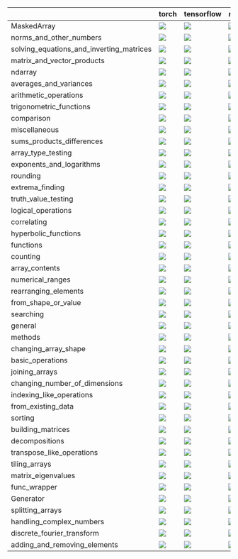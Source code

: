 |                                          | torch                                                                                                                                                                             | tensorflow                                                                                                                                                                        | numpy                                                                                                                                                                             | jax                                                                                                                                                                               |
|:-----------------------------------------|:----------------------------------------------------------------------------------------------------------------------------------------------------------------------------------|:----------------------------------------------------------------------------------------------------------------------------------------------------------------------------------|:----------------------------------------------------------------------------------------------------------------------------------------------------------------------------------|:----------------------------------------------------------------------------------------------------------------------------------------------------------------------------------|
| MaskedArray                              | <a href="Numpy Frontend/submodules/MaskedArray.md" rel="noopener noreferrer" target="_blank"><img src=https://img.shields.io/badge/-failure-red></a>                              | <a href="Numpy Frontend/submodules/MaskedArray.md" rel="noopener noreferrer" target="_blank"><img src=https://img.shields.io/badge/-failure-red></a>                              | <a href="Numpy Frontend/submodules/MaskedArray.md" rel="noopener noreferrer" target="_blank"><img src=https://img.shields.io/badge/-failure-red></a>                              | <a href="Numpy Frontend/submodules/MaskedArray.md" rel="noopener noreferrer" target="_blank"><img src=https://img.shields.io/badge/-failure-red></a>                              |
| norms_and_other_numbers                  | <a href="Numpy Frontend/submodules/norms_and_other_numbers.md" rel="noopener noreferrer" target="_blank"><img src=https://img.shields.io/badge/-failure-red></a>                  | <a href="Numpy Frontend/submodules/norms_and_other_numbers.md" rel="noopener noreferrer" target="_blank"><img src=https://img.shields.io/badge/-failure-red></a>                  | <a href="Numpy Frontend/submodules/norms_and_other_numbers.md" rel="noopener noreferrer" target="_blank"><img src=https://img.shields.io/badge/-failure-red></a>                  | <a href="Numpy Frontend/submodules/norms_and_other_numbers.md" rel="noopener noreferrer" target="_blank"><img src=https://img.shields.io/badge/-failure-red></a>                  |
| solving_equations_and_inverting_matrices | <a href="Numpy Frontend/submodules/solving_equations_and_inverting_matrices.md" rel="noopener noreferrer" target="_blank"><img src=https://img.shields.io/badge/-failure-red></a> | <a href="Numpy Frontend/submodules/solving_equations_and_inverting_matrices.md" rel="noopener noreferrer" target="_blank"><img src=https://img.shields.io/badge/-failure-red></a> | <a href="Numpy Frontend/submodules/solving_equations_and_inverting_matrices.md" rel="noopener noreferrer" target="_blank"><img src=https://img.shields.io/badge/-failure-red></a> | <a href="Numpy Frontend/submodules/solving_equations_and_inverting_matrices.md" rel="noopener noreferrer" target="_blank"><img src=https://img.shields.io/badge/-failure-red></a> |
| matrix_and_vector_products               | <a href="Numpy Frontend/submodules/matrix_and_vector_products.md" rel="noopener noreferrer" target="_blank"><img src=https://img.shields.io/badge/-failure-red></a>               | <a href="Numpy Frontend/submodules/matrix_and_vector_products.md" rel="noopener noreferrer" target="_blank"><img src=https://img.shields.io/badge/-failure-red></a>               | <a href="Numpy Frontend/submodules/matrix_and_vector_products.md" rel="noopener noreferrer" target="_blank"><img src=https://img.shields.io/badge/-failure-red></a>               | <a href="Numpy Frontend/submodules/matrix_and_vector_products.md" rel="noopener noreferrer" target="_blank"><img src=https://img.shields.io/badge/-failure-red></a>               |
| ndarray                                  | <a href="Numpy Frontend/submodules/ndarray.md" rel="noopener noreferrer" target="_blank"><img src=https://img.shields.io/badge/-failure-red></a>                                  | <a href="Numpy Frontend/submodules/ndarray.md" rel="noopener noreferrer" target="_blank"><img src=https://img.shields.io/badge/-failure-red></a>                                  | <a href="Numpy Frontend/submodules/ndarray.md" rel="noopener noreferrer" target="_blank"><img src=https://img.shields.io/badge/-failure-red></a>                                  | <a href="Numpy Frontend/submodules/ndarray.md" rel="noopener noreferrer" target="_blank"><img src=https://img.shields.io/badge/-failure-red></a>                                  |
| averages_and_variances                   | <a href="Numpy Frontend/submodules/averages_and_variances.md" rel="noopener noreferrer" target="_blank"><img src=https://img.shields.io/badge/-failure-red></a>                   | <a href="Numpy Frontend/submodules/averages_and_variances.md" rel="noopener noreferrer" target="_blank"><img src=https://img.shields.io/badge/-failure-red></a>                   | <a href="Numpy Frontend/submodules/averages_and_variances.md" rel="noopener noreferrer" target="_blank"><img src=https://img.shields.io/badge/-failure-red></a>                   | <a href="Numpy Frontend/submodules/averages_and_variances.md" rel="noopener noreferrer" target="_blank"><img src=https://img.shields.io/badge/-failure-red></a>                   |
| arithmetic_operations                    | <a href="Numpy Frontend/submodules/arithmetic_operations.md" rel="noopener noreferrer" target="_blank"><img src=https://img.shields.io/badge/-failure-red></a>                    | <a href="Numpy Frontend/submodules/arithmetic_operations.md" rel="noopener noreferrer" target="_blank"><img src=https://img.shields.io/badge/-failure-red></a>                    | <a href="Numpy Frontend/submodules/arithmetic_operations.md" rel="noopener noreferrer" target="_blank"><img src=https://img.shields.io/badge/-failure-red></a>                    | <a href="Numpy Frontend/submodules/arithmetic_operations.md" rel="noopener noreferrer" target="_blank"><img src=https://img.shields.io/badge/-failure-red></a>                    |
| trigonometric_functions                  | <a href="Numpy Frontend/submodules/trigonometric_functions.md" rel="noopener noreferrer" target="_blank"><img src=https://img.shields.io/badge/-failure-red></a>                  | <a href="Numpy Frontend/submodules/trigonometric_functions.md" rel="noopener noreferrer" target="_blank"><img src=https://img.shields.io/badge/-failure-red></a>                  | <a href="Numpy Frontend/submodules/trigonometric_functions.md" rel="noopener noreferrer" target="_blank"><img src=https://img.shields.io/badge/-failure-red></a>                  | <a href="Numpy Frontend/submodules/trigonometric_functions.md" rel="noopener noreferrer" target="_blank"><img src=https://img.shields.io/badge/-failure-red></a>                  |
| comparison                               | <a href="Numpy Frontend/submodules/comparison.md" rel="noopener noreferrer" target="_blank"><img src=https://img.shields.io/badge/-failure-red></a>                               | <a href="Numpy Frontend/submodules/comparison.md" rel="noopener noreferrer" target="_blank"><img src=https://img.shields.io/badge/-failure-red></a>                               | <a href="Numpy Frontend/submodules/comparison.md" rel="noopener noreferrer" target="_blank"><img src=https://img.shields.io/badge/-failure-red></a>                               | <a href="Numpy Frontend/submodules/comparison.md" rel="noopener noreferrer" target="_blank"><img src=https://img.shields.io/badge/-failure-red></a>                               |
| miscellaneous                            | <a href="Numpy Frontend/submodules/miscellaneous.md" rel="noopener noreferrer" target="_blank"><img src=https://img.shields.io/badge/-failure-red></a>                            | <a href="Numpy Frontend/submodules/miscellaneous.md" rel="noopener noreferrer" target="_blank"><img src=https://img.shields.io/badge/-failure-red></a>                            | <a href="Numpy Frontend/submodules/miscellaneous.md" rel="noopener noreferrer" target="_blank"><img src=https://img.shields.io/badge/-failure-red></a>                            | <a href="Numpy Frontend/submodules/miscellaneous.md" rel="noopener noreferrer" target="_blank"><img src=https://img.shields.io/badge/-failure-red></a>                            |
| sums_products_differences                | <a href="Numpy Frontend/submodules/sums_products_differences.md" rel="noopener noreferrer" target="_blank"><img src=https://img.shields.io/badge/-failure-red></a>                | <a href="Numpy Frontend/submodules/sums_products_differences.md" rel="noopener noreferrer" target="_blank"><img src=https://img.shields.io/badge/-failure-red></a>                | <a href="Numpy Frontend/submodules/sums_products_differences.md" rel="noopener noreferrer" target="_blank"><img src=https://img.shields.io/badge/-failure-red></a>                | <a href="Numpy Frontend/submodules/sums_products_differences.md" rel="noopener noreferrer" target="_blank"><img src=https://img.shields.io/badge/-failure-red></a>                |
| array_type_testing                       | <a href="Numpy Frontend/submodules/array_type_testing.md" rel="noopener noreferrer" target="_blank"><img src=https://img.shields.io/badge/-failure-red></a>                       | <a href="Numpy Frontend/submodules/array_type_testing.md" rel="noopener noreferrer" target="_blank"><img src=https://img.shields.io/badge/-failure-red></a>                       | <a href="Numpy Frontend/submodules/array_type_testing.md" rel="noopener noreferrer" target="_blank"><img src=https://img.shields.io/badge/-failure-red></a>                       | <a href="Numpy Frontend/submodules/array_type_testing.md" rel="noopener noreferrer" target="_blank"><img src=https://img.shields.io/badge/-failure-red></a>                       |
| exponents_and_logarithms                 | <a href="Numpy Frontend/submodules/exponents_and_logarithms.md" rel="noopener noreferrer" target="_blank"><img src=https://img.shields.io/badge/-failure-red></a>                 | <a href="Numpy Frontend/submodules/exponents_and_logarithms.md" rel="noopener noreferrer" target="_blank"><img src=https://img.shields.io/badge/-failure-red></a>                 | <a href="Numpy Frontend/submodules/exponents_and_logarithms.md" rel="noopener noreferrer" target="_blank"><img src=https://img.shields.io/badge/-failure-red></a>                 | <a href="Numpy Frontend/submodules/exponents_and_logarithms.md" rel="noopener noreferrer" target="_blank"><img src=https://img.shields.io/badge/-failure-red></a>                 |
| rounding                                 | <a href="Numpy Frontend/submodules/rounding.md" rel="noopener noreferrer" target="_blank"><img src=https://img.shields.io/badge/-failure-red></a>                                 | <a href="Numpy Frontend/submodules/rounding.md" rel="noopener noreferrer" target="_blank"><img src=https://img.shields.io/badge/-failure-red></a>                                 | <a href="Numpy Frontend/submodules/rounding.md" rel="noopener noreferrer" target="_blank"><img src=https://img.shields.io/badge/-failure-red></a>                                 | <a href="Numpy Frontend/submodules/rounding.md" rel="noopener noreferrer" target="_blank"><img src=https://img.shields.io/badge/-failure-red></a>                                 |
| extrema_finding                          | <a href="Numpy Frontend/submodules/extrema_finding.md" rel="noopener noreferrer" target="_blank"><img src=https://img.shields.io/badge/-failure-red></a>                          | <a href="Numpy Frontend/submodules/extrema_finding.md" rel="noopener noreferrer" target="_blank"><img src=https://img.shields.io/badge/-failure-red></a>                          | <a href="Numpy Frontend/submodules/extrema_finding.md" rel="noopener noreferrer" target="_blank"><img src=https://img.shields.io/badge/-failure-red></a>                          | <a href="Numpy Frontend/submodules/extrema_finding.md" rel="noopener noreferrer" target="_blank"><img src=https://img.shields.io/badge/-failure-red></a>                          |
| truth_value_testing                      | <a href="Numpy Frontend/submodules/truth_value_testing.md" rel="noopener noreferrer" target="_blank"><img src=https://img.shields.io/badge/-failure-red></a>                      | <a href="Numpy Frontend/submodules/truth_value_testing.md" rel="noopener noreferrer" target="_blank"><img src=https://img.shields.io/badge/-failure-red></a>                      | <a href="Numpy Frontend/submodules/truth_value_testing.md" rel="noopener noreferrer" target="_blank"><img src=https://img.shields.io/badge/-failure-red></a>                      | <a href="Numpy Frontend/submodules/truth_value_testing.md" rel="noopener noreferrer" target="_blank"><img src=https://img.shields.io/badge/-failure-red></a>                      |
| logical_operations                       | <a href="Numpy Frontend/submodules/logical_operations.md" rel="noopener noreferrer" target="_blank"><img src=https://img.shields.io/badge/-failure-red></a>                       | <a href="Numpy Frontend/submodules/logical_operations.md" rel="noopener noreferrer" target="_blank"><img src=https://img.shields.io/badge/-failure-red></a>                       | <a href="Numpy Frontend/submodules/logical_operations.md" rel="noopener noreferrer" target="_blank"><img src=https://img.shields.io/badge/-failure-red></a>                       | <a href="Numpy Frontend/submodules/logical_operations.md" rel="noopener noreferrer" target="_blank"><img src=https://img.shields.io/badge/-failure-red></a>                       |
| correlating                              | <a href="Numpy Frontend/submodules/correlating.md" rel="noopener noreferrer" target="_blank"><img src=https://img.shields.io/badge/-failure-red></a>                              | <a href="Numpy Frontend/submodules/correlating.md" rel="noopener noreferrer" target="_blank"><img src=https://img.shields.io/badge/-success-success></a>                          | <a href="Numpy Frontend/submodules/correlating.md" rel="noopener noreferrer" target="_blank"><img src=https://img.shields.io/badge/-failure-red></a>                              | <a href="Numpy Frontend/submodules/correlating.md" rel="noopener noreferrer" target="_blank"><img src=https://img.shields.io/badge/-failure-red></a>                              |
| hyperbolic_functions                     | <a href="Numpy Frontend/submodules/hyperbolic_functions.md" rel="noopener noreferrer" target="_blank"><img src=https://img.shields.io/badge/-failure-red></a>                     | <a href="Numpy Frontend/submodules/hyperbolic_functions.md" rel="noopener noreferrer" target="_blank"><img src=https://img.shields.io/badge/-failure-red></a>                     | <a href="Numpy Frontend/submodules/hyperbolic_functions.md" rel="noopener noreferrer" target="_blank"><img src=https://img.shields.io/badge/-failure-red></a>                     | <a href="Numpy Frontend/submodules/hyperbolic_functions.md" rel="noopener noreferrer" target="_blank"><img src=https://img.shields.io/badge/-failure-red></a>                     |
| functions                                | <a href="Numpy Frontend/submodules/functions.md" rel="noopener noreferrer" target="_blank"><img src=https://img.shields.io/badge/-success-success></a>                            | <a href="Numpy Frontend/submodules/functions.md" rel="noopener noreferrer" target="_blank"><img src=https://img.shields.io/badge/-success-success></a>                            | <a href="Numpy Frontend/submodules/functions.md" rel="noopener noreferrer" target="_blank"><img src=https://img.shields.io/badge/-success-success></a>                            | <a href="Numpy Frontend/submodules/functions.md" rel="noopener noreferrer" target="_blank"><img src=https://img.shields.io/badge/-success-success></a>                            |
| counting                                 | <a href="Numpy Frontend/submodules/counting.md" rel="noopener noreferrer" target="_blank"><img src=https://img.shields.io/badge/-success-success></a>                             | <a href="Numpy Frontend/submodules/counting.md" rel="noopener noreferrer" target="_blank"><img src=https://img.shields.io/badge/-success-success></a>                             | <a href="Numpy Frontend/submodules/counting.md" rel="noopener noreferrer" target="_blank"><img src=https://img.shields.io/badge/-success-success></a>                             | <a href="Numpy Frontend/submodules/counting.md" rel="noopener noreferrer" target="_blank"><img src=https://img.shields.io/badge/-success-success></a>                             |
| array_contents                           | <a href="Numpy Frontend/submodules/array_contents.md" rel="noopener noreferrer" target="_blank"><img src=https://img.shields.io/badge/-failure-red></a>                           | <a href="Numpy Frontend/submodules/array_contents.md" rel="noopener noreferrer" target="_blank"><img src=https://img.shields.io/badge/-failure-red></a>                           | <a href="Numpy Frontend/submodules/array_contents.md" rel="noopener noreferrer" target="_blank"><img src=https://img.shields.io/badge/-failure-red></a>                           | <a href="Numpy Frontend/submodules/array_contents.md" rel="noopener noreferrer" target="_blank"><img src=https://img.shields.io/badge/-failure-red></a>                           |
| numerical_ranges                         | <a href="Numpy Frontend/submodules/numerical_ranges.md" rel="noopener noreferrer" target="_blank"><img src=https://img.shields.io/badge/-failure-red></a>                         | <a href="Numpy Frontend/submodules/numerical_ranges.md" rel="noopener noreferrer" target="_blank"><img src=https://img.shields.io/badge/-failure-red></a>                         | <a href="Numpy Frontend/submodules/numerical_ranges.md" rel="noopener noreferrer" target="_blank"><img src=https://img.shields.io/badge/-failure-red></a>                         | <a href="Numpy Frontend/submodules/numerical_ranges.md" rel="noopener noreferrer" target="_blank"><img src=https://img.shields.io/badge/-failure-red></a>                         |
| rearranging_elements                     | <a href="Numpy Frontend/submodules/rearranging_elements.md" rel="noopener noreferrer" target="_blank"><img src=https://img.shields.io/badge/-success-success></a>                 | <a href="Numpy Frontend/submodules/rearranging_elements.md" rel="noopener noreferrer" target="_blank"><img src=https://img.shields.io/badge/-success-success></a>                 | <a href="Numpy Frontend/submodules/rearranging_elements.md" rel="noopener noreferrer" target="_blank"><img src=https://img.shields.io/badge/-success-success></a>                 | <a href="Numpy Frontend/submodules/rearranging_elements.md" rel="noopener noreferrer" target="_blank"><img src=https://img.shields.io/badge/-success-success></a>                 |
| from_shape_or_value                      | <a href="Numpy Frontend/submodules/from_shape_or_value.md" rel="noopener noreferrer" target="_blank"><img src=https://img.shields.io/badge/-failure-red></a>                      | <a href="Numpy Frontend/submodules/from_shape_or_value.md" rel="noopener noreferrer" target="_blank"><img src=https://img.shields.io/badge/-failure-red></a>                      | <a href="Numpy Frontend/submodules/from_shape_or_value.md" rel="noopener noreferrer" target="_blank"><img src=https://img.shields.io/badge/-failure-red></a>                      | <a href="Numpy Frontend/submodules/from_shape_or_value.md" rel="noopener noreferrer" target="_blank"><img src=https://img.shields.io/badge/-failure-red></a>                      |
| searching                                | <a href="Numpy Frontend/submodules/searching.md" rel="noopener noreferrer" target="_blank"><img src=https://img.shields.io/badge/-success-success></a>                            | <a href="Numpy Frontend/submodules/searching.md" rel="noopener noreferrer" target="_blank"><img src=https://img.shields.io/badge/-failure-red></a>                                | <a href="Numpy Frontend/submodules/searching.md" rel="noopener noreferrer" target="_blank"><img src=https://img.shields.io/badge/-success-success></a>                            | <a href="Numpy Frontend/submodules/searching.md" rel="noopener noreferrer" target="_blank"><img src=https://img.shields.io/badge/-success-success></a>                            |
| general                                  | <a href="Numpy Frontend/submodules/general.md" rel="noopener noreferrer" target="_blank"><img src=https://img.shields.io/badge/-failure-red></a>                                  | <a href="Numpy Frontend/submodules/general.md" rel="noopener noreferrer" target="_blank"><img src=https://img.shields.io/badge/-failure-red></a>                                  | <a href="Numpy Frontend/submodules/general.md" rel="noopener noreferrer" target="_blank"><img src=https://img.shields.io/badge/-failure-red></a>                                  | <a href="Numpy Frontend/submodules/general.md" rel="noopener noreferrer" target="_blank"><img src=https://img.shields.io/badge/-failure-red></a>                                  |
| methods                                  | <a href="Numpy Frontend/submodules/methods.md" rel="noopener noreferrer" target="_blank"><img src=https://img.shields.io/badge/-failure-red></a>                                  | <a href="Numpy Frontend/submodules/methods.md" rel="noopener noreferrer" target="_blank"><img src=https://img.shields.io/badge/-failure-red></a>                                  | <a href="Numpy Frontend/submodules/methods.md" rel="noopener noreferrer" target="_blank"><img src=https://img.shields.io/badge/-failure-red></a>                                  | <a href="Numpy Frontend/submodules/methods.md" rel="noopener noreferrer" target="_blank"><img src=https://img.shields.io/badge/-failure-red></a>                                  |
| changing_array_shape                     | <a href="Numpy Frontend/submodules/changing_array_shape.md" rel="noopener noreferrer" target="_blank"><img src=https://img.shields.io/badge/-success-success></a>                 | <a href="Numpy Frontend/submodules/changing_array_shape.md" rel="noopener noreferrer" target="_blank"><img src=https://img.shields.io/badge/-success-success></a>                 | <a href="Numpy Frontend/submodules/changing_array_shape.md" rel="noopener noreferrer" target="_blank"><img src=https://img.shields.io/badge/-success-success></a>                 | <a href="Numpy Frontend/submodules/changing_array_shape.md" rel="noopener noreferrer" target="_blank"><img src=https://img.shields.io/badge/-success-success></a>                 |
| basic_operations                         | <a href="Numpy Frontend/submodules/basic_operations.md" rel="noopener noreferrer" target="_blank"><img src=https://img.shields.io/badge/-success-success></a>                     | <a href="Numpy Frontend/submodules/basic_operations.md" rel="noopener noreferrer" target="_blank"><img src=https://img.shields.io/badge/-success-success></a>                     | <a href="Numpy Frontend/submodules/basic_operations.md" rel="noopener noreferrer" target="_blank"><img src=https://img.shields.io/badge/-success-success></a>                     | <a href="Numpy Frontend/submodules/basic_operations.md" rel="noopener noreferrer" target="_blank"><img src=https://img.shields.io/badge/-success-success></a>                     |
| joining_arrays                           | <a href="Numpy Frontend/submodules/joining_arrays.md" rel="noopener noreferrer" target="_blank"><img src=https://img.shields.io/badge/-success-success></a>                       | <a href="Numpy Frontend/submodules/joining_arrays.md" rel="noopener noreferrer" target="_blank"><img src=https://img.shields.io/badge/-success-success></a>                       | <a href="Numpy Frontend/submodules/joining_arrays.md" rel="noopener noreferrer" target="_blank"><img src=https://img.shields.io/badge/-success-success></a>                       | <a href="Numpy Frontend/submodules/joining_arrays.md" rel="noopener noreferrer" target="_blank"><img src=https://img.shields.io/badge/-failure-red></a>                           |
| changing_number_of_dimensions            | <a href="Numpy Frontend/submodules/changing_number_of_dimensions.md" rel="noopener noreferrer" target="_blank"><img src=https://img.shields.io/badge/-failure-red></a>            | <a href="Numpy Frontend/submodules/changing_number_of_dimensions.md" rel="noopener noreferrer" target="_blank"><img src=https://img.shields.io/badge/-failure-red></a>            | <a href="Numpy Frontend/submodules/changing_number_of_dimensions.md" rel="noopener noreferrer" target="_blank"><img src=https://img.shields.io/badge/-failure-red></a>            | <a href="Numpy Frontend/submodules/changing_number_of_dimensions.md" rel="noopener noreferrer" target="_blank"><img src=https://img.shields.io/badge/-failure-red></a>            |
| indexing_like_operations                 | <a href="Numpy Frontend/submodules/indexing_like_operations.md" rel="noopener noreferrer" target="_blank"><img src=https://img.shields.io/badge/-failure-red></a>                 | <a href="Numpy Frontend/submodules/indexing_like_operations.md" rel="noopener noreferrer" target="_blank"><img src=https://img.shields.io/badge/-failure-red></a>                 | <a href="Numpy Frontend/submodules/indexing_like_operations.md" rel="noopener noreferrer" target="_blank"><img src=https://img.shields.io/badge/-failure-red></a>                 | <a href="Numpy Frontend/submodules/indexing_like_operations.md" rel="noopener noreferrer" target="_blank"><img src=https://img.shields.io/badge/-success-success></a>             |
| from_existing_data                       | <a href="Numpy Frontend/submodules/from_existing_data.md" rel="noopener noreferrer" target="_blank"><img src=https://img.shields.io/badge/-failure-red></a>                       | <a href="Numpy Frontend/submodules/from_existing_data.md" rel="noopener noreferrer" target="_blank"><img src=https://img.shields.io/badge/-failure-red></a>                       | <a href="Numpy Frontend/submodules/from_existing_data.md" rel="noopener noreferrer" target="_blank"><img src=https://img.shields.io/badge/-failure-red></a>                       | <a href="Numpy Frontend/submodules/from_existing_data.md" rel="noopener noreferrer" target="_blank"><img src=https://img.shields.io/badge/-failure-red></a>                       |
| sorting                                  | <a href="Numpy Frontend/submodules/sorting.md" rel="noopener noreferrer" target="_blank"><img src=https://img.shields.io/badge/-failure-red></a>                                  | <a href="Numpy Frontend/submodules/sorting.md" rel="noopener noreferrer" target="_blank"><img src=https://img.shields.io/badge/-failure-red></a>                                  | <a href="Numpy Frontend/submodules/sorting.md" rel="noopener noreferrer" target="_blank"><img src=https://img.shields.io/badge/-success-success></a>                              | <a href="Numpy Frontend/submodules/sorting.md" rel="noopener noreferrer" target="_blank"><img src=https://img.shields.io/badge/-success-success></a>                              |
| building_matrices                        | <a href="Numpy Frontend/submodules/building_matrices.md" rel="noopener noreferrer" target="_blank"><img src=https://img.shields.io/badge/-success-success></a>                    | <a href="Numpy Frontend/submodules/building_matrices.md" rel="noopener noreferrer" target="_blank"><img src=https://img.shields.io/badge/-success-success></a>                    | <a href="Numpy Frontend/submodules/building_matrices.md" rel="noopener noreferrer" target="_blank"><img src=https://img.shields.io/badge/-success-success></a>                    | <a href="Numpy Frontend/submodules/building_matrices.md" rel="noopener noreferrer" target="_blank"><img src=https://img.shields.io/badge/-success-success></a>                    |
| decompositions                           | <a href="Numpy Frontend/submodules/decompositions.md" rel="noopener noreferrer" target="_blank"><img src=https://img.shields.io/badge/-failure-red></a>                           | <a href="Numpy Frontend/submodules/decompositions.md" rel="noopener noreferrer" target="_blank"><img src=https://img.shields.io/badge/-failure-red></a>                           | <a href="Numpy Frontend/submodules/decompositions.md" rel="noopener noreferrer" target="_blank"><img src=https://img.shields.io/badge/-failure-red></a>                           | <a href="Numpy Frontend/submodules/decompositions.md" rel="noopener noreferrer" target="_blank"><img src=https://img.shields.io/badge/-failure-red></a>                           |
| transpose_like_operations                | <a href="Numpy Frontend/submodules/transpose_like_operations.md" rel="noopener noreferrer" target="_blank"><img src=https://img.shields.io/badge/-success-success></a>            | <a href="Numpy Frontend/submodules/transpose_like_operations.md" rel="noopener noreferrer" target="_blank"><img src=https://img.shields.io/badge/-success-success></a>            | <a href="Numpy Frontend/submodules/transpose_like_operations.md" rel="noopener noreferrer" target="_blank"><img src=https://img.shields.io/badge/-success-success></a>            | <a href="Numpy Frontend/submodules/transpose_like_operations.md" rel="noopener noreferrer" target="_blank"><img src=https://img.shields.io/badge/-success-success></a>            |
| tiling_arrays                            | <a href="Numpy Frontend/submodules/tiling_arrays.md" rel="noopener noreferrer" target="_blank"><img src=https://img.shields.io/badge/-success-success></a>                        | <a href="Numpy Frontend/submodules/tiling_arrays.md" rel="noopener noreferrer" target="_blank"><img src=https://img.shields.io/badge/-success-success></a>                        | <a href="Numpy Frontend/submodules/tiling_arrays.md" rel="noopener noreferrer" target="_blank"><img src=https://img.shields.io/badge/-success-success></a>                        | <a href="Numpy Frontend/submodules/tiling_arrays.md" rel="noopener noreferrer" target="_blank"><img src=https://img.shields.io/badge/-success-success></a>                        |
| matrix_eigenvalues                       | <a href="Numpy Frontend/submodules/matrix_eigenvalues.md" rel="noopener noreferrer" target="_blank"><img src=https://img.shields.io/badge/-failure-red></a>                       | <a href="Numpy Frontend/submodules/matrix_eigenvalues.md" rel="noopener noreferrer" target="_blank"><img src=https://img.shields.io/badge/-failure-red></a>                       | <a href="Numpy Frontend/submodules/matrix_eigenvalues.md" rel="noopener noreferrer" target="_blank"><img src=https://img.shields.io/badge/-failure-red></a>                       | <a href="Numpy Frontend/submodules/matrix_eigenvalues.md" rel="noopener noreferrer" target="_blank"><img src=https://img.shields.io/badge/-failure-red></a>                       |
| func_wrapper                             | <a href="Numpy Frontend/submodules/func_wrapper.md" rel="noopener noreferrer" target="_blank"><img src=https://img.shields.io/badge/-failure-red></a>                             | <a href="Numpy Frontend/submodules/func_wrapper.md" rel="noopener noreferrer" target="_blank"><img src=https://img.shields.io/badge/-failure-red></a>                             | <a href="Numpy Frontend/submodules/func_wrapper.md" rel="noopener noreferrer" target="_blank"><img src=https://img.shields.io/badge/-failure-red></a>                             | <a href="Numpy Frontend/submodules/func_wrapper.md" rel="noopener noreferrer" target="_blank"><img src=https://img.shields.io/badge/-failure-red></a>                             |
| Generator                                | <a href="Numpy Frontend/submodules/Generator.md" rel="noopener noreferrer" target="_blank"><img src=https://img.shields.io/badge/-failure-red></a>                                | <a href="Numpy Frontend/submodules/Generator.md" rel="noopener noreferrer" target="_blank"><img src=https://img.shields.io/badge/-failure-red></a>                                | <a href="Numpy Frontend/submodules/Generator.md" rel="noopener noreferrer" target="_blank"><img src=https://img.shields.io/badge/-failure-red></a>                                | <a href="Numpy Frontend/submodules/Generator.md" rel="noopener noreferrer" target="_blank"><img src=https://img.shields.io/badge/-failure-red></a>                                |
| splitting_arrays                         | <a href="Numpy Frontend/submodules/splitting_arrays.md" rel="noopener noreferrer" target="_blank"><img src=https://img.shields.io/badge/-success-success></a>                     | <a href="Numpy Frontend/submodules/splitting_arrays.md" rel="noopener noreferrer" target="_blank"><img src=https://img.shields.io/badge/-success-success></a>                     | <a href="Numpy Frontend/submodules/splitting_arrays.md" rel="noopener noreferrer" target="_blank"><img src=https://img.shields.io/badge/-success-success></a>                     | <a href="Numpy Frontend/submodules/splitting_arrays.md" rel="noopener noreferrer" target="_blank"><img src=https://img.shields.io/badge/-success-success></a>                     |
| handling_complex_numbers                 | <a href="Numpy Frontend/submodules/handling_complex_numbers.md" rel="noopener noreferrer" target="_blank"><img src=https://img.shields.io/badge/-success-success></a>             | <a href="Numpy Frontend/submodules/handling_complex_numbers.md" rel="noopener noreferrer" target="_blank"><img src=https://img.shields.io/badge/-success-success></a>             | <a href="Numpy Frontend/submodules/handling_complex_numbers.md" rel="noopener noreferrer" target="_blank"><img src=https://img.shields.io/badge/-success-success></a>             | <a href="Numpy Frontend/submodules/handling_complex_numbers.md" rel="noopener noreferrer" target="_blank"><img src=https://img.shields.io/badge/-success-success></a>             |
| discrete_fourier_transform               | <a href="Numpy Frontend/submodules/discrete_fourier_transform.md" rel="noopener noreferrer" target="_blank"><img src=https://img.shields.io/badge/-success-success></a>           | <a href="Numpy Frontend/submodules/discrete_fourier_transform.md" rel="noopener noreferrer" target="_blank"><img src=https://img.shields.io/badge/-success-success></a>           | <a href="Numpy Frontend/submodules/discrete_fourier_transform.md" rel="noopener noreferrer" target="_blank"><img src=https://img.shields.io/badge/-success-success></a>           | <a href="Numpy Frontend/submodules/discrete_fourier_transform.md" rel="noopener noreferrer" target="_blank"><img src=https://img.shields.io/badge/-success-success></a>           |
| adding_and_removing_elements             | <a href="Numpy Frontend/submodules/adding_and_removing_elements.md" rel="noopener noreferrer" target="_blank"><img src=https://img.shields.io/badge/-failure-red></a>             | <a href="Numpy Frontend/submodules/adding_and_removing_elements.md" rel="noopener noreferrer" target="_blank"><img src=https://img.shields.io/badge/-success-success></a>         | <a href="Numpy Frontend/submodules/adding_and_removing_elements.md" rel="noopener noreferrer" target="_blank"><img src=https://img.shields.io/badge/-success-success></a>         | <a href="Numpy Frontend/submodules/adding_and_removing_elements.md" rel="noopener noreferrer" target="_blank"><img src=https://img.shields.io/badge/-success-success></a>         |